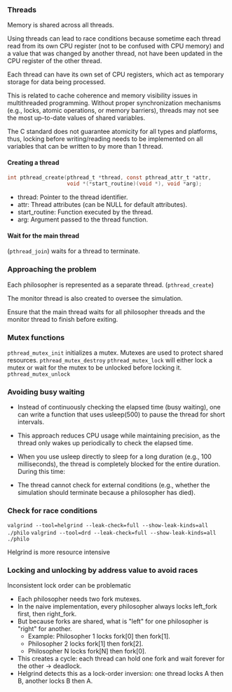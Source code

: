 ### Threads

Memory is shared across all threads.

Using threads can lead to race conditions because sometime each thread read from its own CPU register (not to be confused with CPU memory) and a value that was changed by another thread, not have been updated in the CPU register of the other thread.

Each thread can have its own set of CPU registers, which act as temporary storage for data being processed.

This is related to cache coherence and memory visibility issues in multithreaded programming. Without proper synchronization mechanisms (e.g., locks, atomic operations, or memory barriers), threads may not see the most up-to-date values of shared variables.

The C standard does not guarantee atomicity for all types and platforms, thus, locking before writing/reading needs to be implemented on all variables that can be written to by more than 1 thread.

#### Creating a thread

```c
int pthread_create(pthread_t *thread, const pthread_attr_t *attr,
                   void *(*start_routine)(void *), void *arg);
```

- thread: Pointer to the thread identifier.
- attr: Thread attributes (can be NULL for default attributes).
- start_routine: Function executed by the thread.
- arg: Argument passed to the thread function.

#### Wait for the main thread

(`pthread_join`) waits for a thread to terminate.

### Approaching the problem

Each philosopher is represented as a separate thread. (`pthread_create`)

The monitor thread is also created to oversee the simulation.

Ensure that the main thread waits for all philosopher threads and the monitor thread to finish before exiting.

### Mutex functions

`pthread_mutex_init` initializes a mutex. Mutexes are used to protect shared resources.
`pthread_mutex_destroy`
`pthread_mutex_lock` will either lock a mutex or wait for the mutex to be unlocked before locking it.
`pthread_mutex_unlock`

### Avoiding busy waiting

- Instead of continuously checking the elapsed time (busy waiting), one can write a function that uses usleep(500) to pause the thread for short intervals.
- This approach reduces CPU usage while maintaining precision, as the thread only wakes up periodically to check the elapsed time.

- When you use usleep directly to sleep for a long duration (e.g., 100 milliseconds), the thread is completely blocked for the entire duration. During this time:

- The thread cannot check for external conditions (e.g., whether the simulation should terminate because a philosopher has died).

### Check for race conditions

`valgrind --tool=helgrind --leak-check=full --show-leak-kinds=all ./philo`
`valgrind --tool=drd --leak-check=full --show-leak-kinds=all ./philo`

Helgrind is more resource intensive

### Locking and unlocking by address value to avoid races

Inconsistent lock order can be problematic

- Each philosopher needs two fork mutexes.
- In the naive implementation, every philosopher always locks left_fork first, then right_fork.
- But because forks are shared, what is "left" for one philosopher is "right" for another.
  - Example: Philosopher 1 locks fork[0] then fork[1].
  - Philosopher 2 locks fork[1] then fork[2].
  - Philosopher N locks fork[N] then fork[0].
- This creates a cycle: each thread can hold one fork and wait forever for the other → deadlock.
- Helgrind detects this as a lock-order inversion: one thread locks A then B, another locks B then A.
